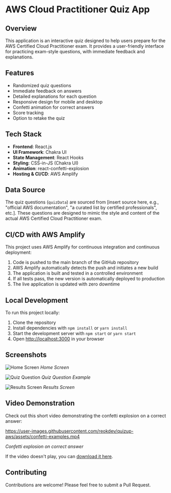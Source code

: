 # AWS Cloud Practitioner Quiz App

## Overview

This application is an interactive quiz designed to help users prepare for the AWS Certified Cloud Practitioner exam. It provides a user-friendly interface for practicing exam-style questions, with immediate feedback and explanations.

## Features

- Randomized quiz questions
- Immediate feedback on answers
- Detailed explanations for each question
- Responsive design for mobile and desktop
- Confetti animation for correct answers
- Score tracking
- Option to retake the quiz

## Tech Stack

- **Frontend**: React.js
- **UI Framework**: Chakra UI
- **State Management**: React Hooks
- **Styling**: CSS-in-JS (Chakra UI)
- **Animation**: react-confetti-explosion
- **Hosting & CI/CD**: AWS Amplify

## Data Source

The quiz questions (`quizData`) are sourced from [insert source here, e.g., "official AWS documentation", "a curated list by certified professionals", etc.]. These questions are designed to mimic the style and content of the actual AWS Certified Cloud Practitioner exam.

## CI/CD with AWS Amplify

This project uses AWS Amplify for continuous integration and continuous deployment:

1. Code is pushed to the main branch of the GitHub repository
2. AWS Amplify automatically detects the push and initiates a new build
3. The application is built and tested in a controlled environment
4. If all tests pass, the new version is automatically deployed to production
5. The live application is updated with zero downtime

## Local Development

To run this project locally:

1. Clone the repository
2. Install dependencies with `npm install` or `yarn install`
3. Start the development server with `npm start` or `yarn start`
4. Open [http://localhost:3000](http://localhost:3000) in your browser

## Screenshots

![Home Screen]('src/assets/home-screen.png')
*Home Screen*

![Quiz Question]('src/assets/quiz-question.png')
*Quiz Question Example*

![Results Screen]('src/assets/results-screen.png')
*Results Screen*

## Video Demonstration

Check out this short video demonstrating the confetti explosion on a correct answer:

https://user-images.githubusercontent.com/reokdev/quizup-aws/assets/confetti-examples.mp4

*Confetti explosion on correct answer*

If the video doesn't play, you can [download it here](assets/confetti-examples.mp4).


## Contributing

Contributions are welcome! Please feel free to submit a Pull Request.